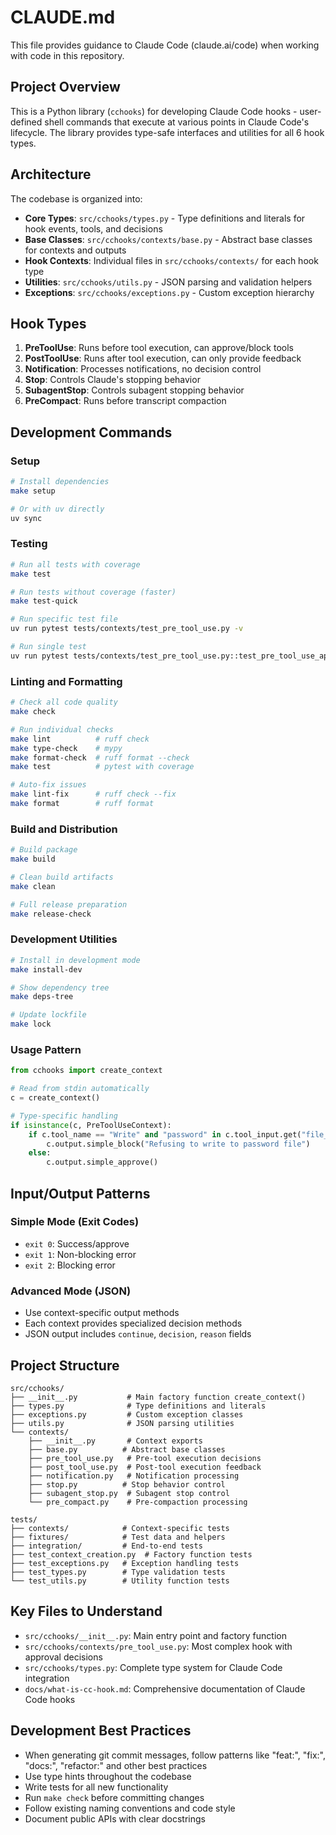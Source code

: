 # CLAUDE.md

This file provides guidance to Claude Code (claude.ai/code) when working with code in this repository.

## Project Overview

This is a Python library (`cchooks`) for developing Claude Code hooks - user-defined shell commands that execute at various points in Claude Code's lifecycle. The library provides type-safe interfaces and utilities for all 6 hook types.

## Architecture

The codebase is organized into:

- **Core Types**: `src/cchooks/types.py` - Type definitions and literals for hook events, tools, and decisions
- **Base Classes**: `src/cchooks/contexts/base.py` - Abstract base classes for contexts and outputs
- **Hook Contexts**: Individual files in `src/cchooks/contexts/` for each hook type
- **Utilities**: `src/cchooks/utils.py` - JSON parsing and validation helpers
- **Exceptions**: `src/cchooks/exceptions.py` - Custom exception hierarchy

## Hook Types

1. **PreToolUse**: Runs before tool execution, can approve/block tools
2. **PostToolUse**: Runs after tool execution, can only provide feedback
3. **Notification**: Processes notifications, no decision control
4. **Stop**: Controls Claude's stopping behavior
5. **SubagentStop**: Controls subagent stopping behavior
6. **PreCompact**: Runs before transcript compaction

## Development Commands

### Setup
```bash
# Install dependencies
make setup

# Or with uv directly
uv sync
```

### Testing
```bash
# Run all tests with coverage
make test

# Run tests without coverage (faster)
make test-quick

# Run specific test file
uv run pytest tests/contexts/test_pre_tool_use.py -v

# Run single test
uv run pytest tests/contexts/test_pre_tool_use.py::test_pre_tool_use_approve -v
```

### Linting and Formatting
```bash
# Check all code quality
make check

# Run individual checks
make lint          # ruff check
make type-check    # mypy
make format-check  # ruff format --check
make test          # pytest with coverage

# Auto-fix issues
make lint-fix      # ruff check --fix
make format        # ruff format
```

### Build and Distribution
```bash
# Build package
make build

# Clean build artifacts
make clean

# Full release preparation
make release-check
```

### Development Utilities
```bash
# Install in development mode
make install-dev

# Show dependency tree
make deps-tree

# Update lockfile
make lock
```

### Usage Pattern

```python
from cchooks import create_context

# Read from stdin automatically
c = create_context()

# Type-specific handling
if isinstance(c, PreToolUseContext):
    if c.tool_name == "Write" and "password" in c.tool_input.get("file_path", ""):
        c.output.simple_block("Refusing to write to password file")
    else:
        c.output.simple_approve()
```

## Input/Output Patterns

### Simple Mode (Exit Codes)
- `exit 0`: Success/approve
- `exit 1`: Non-blocking error
- `exit 2`: Blocking error

### Advanced Mode (JSON)
- Use context-specific output methods
- Each context provides specialized decision methods
- JSON output includes `continue`, `decision`, `reason` fields

## Project Structure

```
src/cchooks/
├── __init__.py           # Main factory function create_context()
├── types.py              # Type definitions and literals
├── exceptions.py         # Custom exception classes
├── utils.py              # JSON parsing utilities
└── contexts/
    ├── __init__.py       # Context exports
    ├── base.py          # Abstract base classes
    ├── pre_tool_use.py   # Pre-tool execution decisions
    ├── post_tool_use.py  # Post-tool execution feedback
    ├── notification.py   # Notification processing
    ├── stop.py          # Stop behavior control
    ├── subagent_stop.py  # Subagent stop control
    └── pre_compact.py    # Pre-compaction processing

tests/
├── contexts/            # Context-specific tests
├── fixtures/            # Test data and helpers
├── integration/         # End-to-end tests
├── test_context_creation.py  # Factory function tests
├── test_exceptions.py   # Exception handling tests
├── test_types.py        # Type validation tests
└── test_utils.py        # Utility function tests
```

## Key Files to Understand

- `src/cchooks/__init__.py`: Main entry point and factory function
- `src/cchooks/contexts/pre_tool_use.py`: Most complex hook with approval decisions
- `src/cchooks/types.py`: Complete type system for Claude Code integration
- `docs/what-is-cc-hook.md`: Comprehensive documentation of Claude Code hooks

## Development Best Practices

- When generating git commit messages, follow patterns like "feat:", "fix:", "docs:", "refactor:" and other best practices
- Use type hints throughout the codebase
- Write tests for all new functionality
- Run `make check` before committing changes
- Follow existing naming conventions and code style
- Document public APIs with clear docstrings
